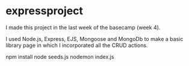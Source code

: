 # expressproject

I made this project in the last week of the basecamp (week 4).

I used Node.js, Express, EJS, Mongoose and MongoDb to make a basic library page in which I incorporated all the CRUD actions.

npm install
node seeds.js
nodemon index.js
